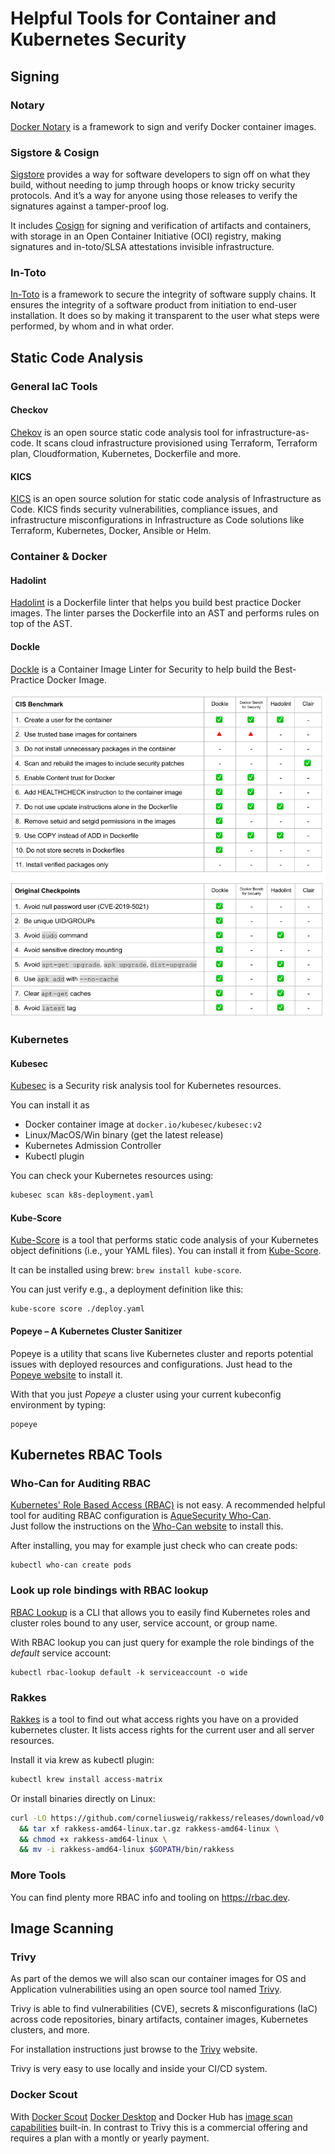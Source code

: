 # Helpful Tools for Container and Kubernetes Security

## Signing

### Notary

[Docker Notary](https://github.com/notaryproject/notary) is a framework to sign and verify Docker container images.

### Sigstore & Cosign

[Sigstore](https://www.sigstore.dev) provides a way for software developers to sign off on what they build, without needing to jump through hoops or know tricky security protocols. And it’s a way for anyone using those releases to verify the signatures against a tamper-proof log.

It includes [Cosign](https://github.com/sigstore/cosign) for signing and verification of artifacts and containers, with storage in an Open Container Initiative (OCI) registry, making signatures and in-toto/SLSA attestations invisible infrastructure.

### In-Toto

[In-Toto](https://in-toto.io) is a framework to secure the integrity of software supply chains.
It ensures the integrity of a software product from initiation to end-user installation. It does so by making it transparent to the user what steps were performed, by whom and in what order.

## Static Code Analysis

### General IaC Tools

#### Checkov

[Chekov](https://github.com/bridgecrewio/checkov) is an open source static code analysis tool for infrastructure-as-code. It scans cloud infrastructure provisioned using Terraform, Terraform plan, Cloudformation, Kubernetes, Dockerfile and more.

#### KICS

[KICS](https://kics.io/) is an open source solution for static code analysis of Infrastructure as Code. KICS finds security vulnerabilities, compliance issues, and infrastructure misconfigurations in Infrastructure as Code solutions like Terraform, Kubernetes, Docker, Ansible or Helm.

### Container & Docker

#### Hadolint

[Hadolint](https://github.com/hadolint/hadolint) is a Dockerfile linter that helps you build best practice Docker images. The linter parses the Dockerfile into an AST and performs rules on top of the AST.

#### Dockle

[Dockle](https://github.com/goodwithtech/dockle) is a Container Image Linter for Security to help build the Best-Practice Docker Image.

![dockle_comparison](image/docklet_comparison.png "Dockle Comparison")

### Kubernetes

#### Kubesec

[Kubesec](https://kubesec.io) is a Security risk analysis tool for Kubernetes resources.

You can install it as

- Docker container image at `docker.io/kubesec/kubesec:v2`
- Linux/MacOS/Win binary (get the latest release)
- Kubernetes Admission Controller
- Kubectl plugin

You can check your Kubernetes resources using:

```bash
kubesec scan k8s-deployment.yaml
```

#### Kube-Score

[Kube-Score](https://github.com/zegl/kube-score) is a tool that performs static code analysis of your Kubernetes object definitions (i.e., your YAML files).
You can install it from [Kube-Score](https://github.com/zegl/kube-score).

It can be installed using brew: `brew install kube-score`.

You can just verify e.g., a deployment definition like this:

```shell
kube-score score ./deploy.yaml
```

#### Popeye – A Kubernetes Cluster Sanitizer

Popeye is a utility that scans live Kubernetes cluster and reports potential issues with deployed resources and configurations.
Just head to the [Popeye website](https://github.com/derailed/popeye) to install it.

With that you just _Popeye_ a cluster using your current kubeconfig environment by typing:

```shell
popeye
```

## Kubernetes RBAC Tools

### Who-Can for Auditing RBAC

[Kubernetes' Role Based Access (RBAC)](https://kubernetes.io/docs/reference/access-authn-authz/rbac/) is not easy. A recommended helpful tool for auditing RBAC configuration is [AqueSecurity Who-Can](https://github.com/aquasecurity/kubectl-who-can).  
Just follow the instructions on the [Who-Can website](https://github.com/aquasecurity/kubectl-who-can) to install this.

After installing, you may for example just check who can create pods:

```shell
kubectl who-can create pods
```

### Look up role bindings with RBAC lookup

[RBAC Lookup](https://github.com/FairwindsOps/rbac-lookup) is a CLI that allows you to easily find Kubernetes roles and cluster roles bound to any user, service account, or group name.

With RBAC lookup you can just query for example the role bindings of the _default_ service account:

```shell
kubectl rbac-lookup default -k serviceaccount -o wide
```

### Rakkes

[Rakkes](https://github.com/corneliusweig/rakkess) is a tool to find out what access rights you have on a provided kubernetes cluster.  It lists access rights for the current user and all server resources.

Install it via krew as kubectl plugin:

```bash
kubectl krew install access-matrix
````

Or install binaries directly on Linux:

```bash
curl -LO https://github.com/corneliusweig/rakkess/releases/download/v0.5.0/rakkess-amd64-linux.tar.gz \
  && tar xf rakkess-amd64-linux.tar.gz rakkess-amd64-linux \
  && chmod +x rakkess-amd64-linux \
  && mv -i rakkess-amd64-linux $GOPATH/bin/rakkess
```

### More Tools

You can find plenty more RBAC info and tooling on https://rbac.dev.

## Image Scanning

### Trivy

As part of the demos we will also scan our container images for OS and Application vulnerabilities
using an open source tool named [Trivy](https://trivy.dev).

Trivy is able to find vulnerabilities (CVE), secrets & misconfigurations (IaC) across code repositories, binary artifacts, container images, Kubernetes clusters, and more.

For installation instructions just browse to the [Trivy](https://trivy.dev) website.

Trivy is very easy to use locally and inside your CI/CD system.

### Docker Scout

With [Docker Scout](https://docs.docker.com/scout) [Docker Desktop](https://docs.docker.com/desktop/) and Docker Hub has [image scan capabilities](https://docs.docker.com/scout) built-in.
In contrast to Trivy this is a commercial offering and requires a plan with a montly or yearly payment.
